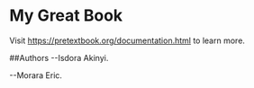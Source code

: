 # My Great Book

Visit <https://pretextbook.org/documentation.html> to learn more.


##Authors
--Isdora Akinyi.

--Morara Eric.
